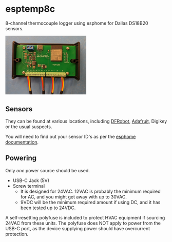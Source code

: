 # esptemp8c
8-channel thermocouple logger using esphome for Dallas DS18B20 sensors.

<img src="images/esptemp8c.png" width=50%/>

## Sensors
They can be found at various locations, including [DFRobot](https://www.dfrobot.com/product-689.html), [Adafruit](https://www.adafruit.com/product/381), Digikey or the usual suspects.

You will need to find out your sensor ID's as per the [esphome documentation](https://esphome.io/components/sensor/dallas.html).

## Powering
Only *one* power source should be used.
- USB-C Jack (5V)
- Screw terminal
    - It is designed for 24VAC. 12VAC is probably the minimum required for AC, and you might get away with up to 30VAC.
    - 9VDC will be the minimum required amount if using DC, and it has been tested up to 24VDC. 

A self-resetting polyfuse is included to protect HVAC equipment if sourcing 24VAC from these units. The polyfuse does NOT apply to power from the USB-C port, as the device supplying power should have overcurrent protection.
